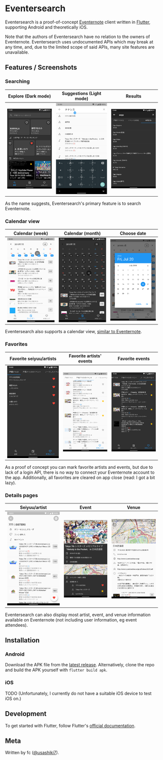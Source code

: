 # Eventersearch

Eventersearch is a proof-of-concept [Eventernote](https://www.eventernote.com/) client written in [Flutter](https://flutter.dev/), supporting Android and theoretically iOS.

Note that the authors of Eventersearch have no relation to the owners of Eventernote. Eventersearch uses undocumented APIs which may break at any time, and, due to the limited scope of said APIs, many site features are unavailable.

## Features / Screenshots

### Searching

| Explore (Dark mode) | Suggestions (Light mode) | Results |
| --- | --- | --- |
| <img src="images/dark/explore.png" width="300px" /> | <img src="images/light/suggestions.png" width="300px" /> | <img src="images/dark/results.png" width="300px" /> |

As the name suggests, Eventersearch's primary feature is to search Eventernote.

### Calendar view

| Calendar (week) | Calendar (month) | Choose date |
| --- | --- | --- |
| <img src="images/light/week.png" width="300px" /> | <img src="images/dark/month.png" width="300px" /> | <img src="images/light/date.png" width="300px" /> |

Eventersearch also supports a calendar view, [similar to Eventernote](https://www.eventernote.com/events/calendar).

### Favorites

| Favorite seiyuu/artists | Favorite artists' events | Favorite events |
| --- | --- | --- |
| <img src="images/dark/fav_artists.png" width="300px" /> | <img src="images/light/fav_artist_events.png" width="300px" /> | <img src="images/dark/fav_events.png" width="300px" /> |

As a proof of concept you can mark favorite artists and events, but due to lack of a login API, there is no way to connect your Eventernote account to the app. Additionally, all favorites are cleared on app close (read: I got a bit lazy).

### Details pages

| Seiyuu/artist | Event | Venue |
| --- | --- | --- |
| <img src="images/light/artist.png" width="300px" /> | <img src="images/dark/event.png" width="300px" /> | <img src="images/light/venue.png" width="300px" /> |

Eventersearch can also display most artist, event, and venue information available on Eventernote (not including user information, eg event attendees).

## Installation

### Android

Download the APK file from the [latest release](https://github.com/usashiki/Eventersearch/releases/latest). Alternatively, clone the repo and build the APK yourself with `flutter build apk`.

### iOS

TODO (Unfortunately, I currently do not have a suitable iOS device to test iOS on.)

## Development

To get started with Flutter, follow Flutter's [official documentation](https://flutter.dev/docs/get-started/install).

## Meta

Written by fc ([@usashiki7](https://twitter.com/usashiki7)).
